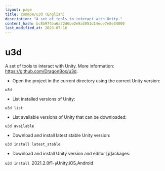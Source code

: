 ```yaml
---
layout: page
title: common/u3d (English)
description: "A set of tools to interact with Unity."
content_hash: bc8b974ba6a22d6be2e8a3051d14ece7e8e34800
last_modified_at: 2023-07-16
---
```

# u3d

A set of tools to interact with Unity.
More information: <https://github.com/DragonBox/u3d>.

- Open the project in the current directory using the correct Unity version:

`u3d`

- List installed versions of Unity:

`u3d list`

- List available versions of Unity that can be downloaded:

`u3d available`

- Download and install latest stable Unity version:

`u3d install latest_stable`

- Download and install Unity version and editor [p]ackages:

`u3d install `<span class="tldr-var badge badge-pill bg-dark-lm bg-white-dm text-white-lm text-dark-dm font-weight-bold">2021.2.0f1</span>` -p `<span class="tldr-var badge badge-pill bg-dark-lm bg-white-dm text-white-lm text-dark-dm font-weight-bold">Unity,iOS,Android</span>
